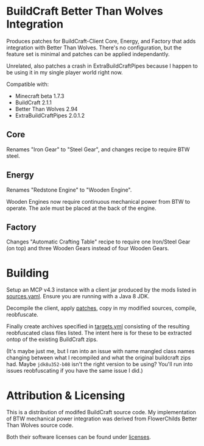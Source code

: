 # BuildCraft Better Than Wolves Integration
Produces patches for BuildCraft-Client Core, Energy, and Factory that adds
integration with Better Than Wolves. There's no configuration, but the feature
set is minimal and patches can be applied independantly.

Unrelated, also patches a crash in ExtraBuildCraftPipes because I happen to be
using it in my single player world right now.

Compatible with:
- Minecraft beta 1.7.3
- BuildCraft 2.1.1
- Better Than Wolves 2.94
- ExtraBuildCraftPipes 2.0.1.2

## Core
Renames "Iron Gear" to "Steel Gear", and changes recipe to require BTW steel.

## Energy
Renames "Redstone Engine" to "Wooden Engine".

Wooden Engines now require continuous mechanical power from BTW to operate. The
axle must be placed at the back of the engine.

## Factory
Changes "Automatic Crafting Table" recipe to require one Iron/Steel Gear
(on top) and three Wooden Gears instead of four Wooden Gears.

# Building
Setup an MCP v4.3 instance with a client jar produced by the mods listed in
[sources.yaml][1]. Ensure you are running with a Java 8 JDK.

Decompile the client, apply [patches][2], copy in my modified sources, compile,
reobfuscate.

Finally create archives specified in [targets.yml][3] consisting of the
resulting reobfuscated class files listed. The intent here is for these to be
extracted ontop of the existing BuildCraft zips.

\(It's maybe just me, but I ran into an issue with name mangled class names
changing between what I recompiled and what the original buildcraft zips had.
Maybe `jdk8u352-b08` isn't the right version to be using? You'll run into issues
reobfuscating if you have the same issue I did.\)

# Attribution & Licensing
This is a distribution of modifed BuildCraft source code. My implementation of
BTW mechanical power integration was derived from FlowerChilds Better Than
Wolves source code.

Both their software licenses can be found under [licenses][4].

[1]: ./sources.yaml
[2]: ./patches/
[3]: ./targets.yml
[4]: ./licenses/
